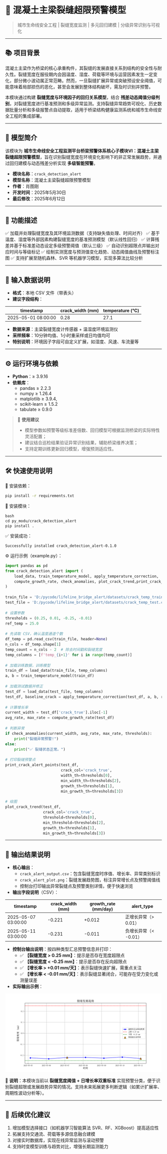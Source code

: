# 🌉  混凝土主梁裂缝超限预警模型

> 城市生命线安全工程 | 裂缝宽度监测 | 多元回归建模 | 分级异常识别与可视化

------

## 📚 项目背景

混凝土主梁作为桥梁的核心承重构件，其裂缝的发展直接关系到结构的安全性与耐久性。裂缝宽度在服役期内会因温度、湿度、荷载等环境与运营因素发生一定变化，部分微小波动属正常范畴。然而，一旦裂缝扩展异常或突破预设安全阈值，可能意味着局部损伤的恶化，甚至会发展到整体结构破坏，需及时识别并预警。

本模块通过构建 **裂缝宽度与环境因子的回归关系模型**，结合 **残差动态阈值分级判别**，对裂缝宽度进行基准预测和多级异常监测。支持裂缝异常趋势可视化、历史数据批量分析和多级报警点自动提取，适用于桥梁结构健康监测系统和城市生命线安全工程的集成部署。

------

## 📌 模型简介

该模块为 **城市生命线安全工程监测平台桥梁预警体系核心子模块Ⅵ：混凝土主梁裂缝超限预警模型**，旨在识别裂缝宽度在环境变化影响下的非正常发展趋势，并通过回归建模与动态残差分析实现 **多级智能预警**。

- **模块名称**：`crack_detection_alert`
- **模型名称**：混凝土主梁裂缝超限预警模型
- **作者**：肖图刚
- **开发时间**：2025年5月30日
- **最后修改**：2025年6月12日

------

## 🌟 功能描述

✅ 加载并处理裂缝宽度及其环境监测数据（支持缺失值处理、时间对齐）
 ✅ 基于温度、湿度等外部因素构建裂缝宽度的基准预测模型（默认线性回归）
 ✅ 计算残差并基于标准差动态设定多级预警阈值（默认三级）
 ✅ 自动识别超限点并输出对应时间与等级标记
 ✅ 绘制实测宽度与预测值变化趋势、动态阈值曲线及预警标注图
 ✅ 支持扩展至随机森林、SVR 等机器学习模型，实现多算法比较分析

------

## 📂 输入数据说明

- **格式**：本地 CSV 文件（带表头）
- **建议字段结构**：

| timestamp           | crack_width (mm) | temperature (°C) |
| ------------------- | ---------------- | ---------------- |
| 2025-05-01 08:00:00 | 0.28             | 27.1             |



- **数据来源**：主梁裂缝宽度计传感器 + 温湿度环境监测仪
- **采样频率**：10分钟均值、1小时重采样或日均值均可
- **特别说明**：环境因子字段可自定义扩展，如湿度、风速、车流量等

------

## ⚙️ 运行环境与依赖

- **Python**：≥ 3.9.16
- **依赖库**：
  - pandas ≥ 2.2.3
  - numpy ≥ 1.26.4
  - matplotlib ≥ 3.9.4,
  - scikit-learn ≥ 1.5.2
  - tabulate ≥ 0.9.0

> 📝 **使用建议**
>
> - 模型参数如预警等级标准差倍数、回归模型可根据监测桥梁的实际特性灵活配置；
> - 建议结合巡检结果验证异常识别结果，辅助桥梁维养决策；
> - 支持定期训练更新回归模型，增强预测适应性。

------

## 🛠️ 快速使用说明

📁 安装依赖：

```bash
pip install -r requirements.txt
```

📁 安装模块：

```
bash
cd py_modu/crack_detection_alert
pip install .
```

✅ 安装成功：

```nginx
Successfully installed crack_detection_alert-0.1.0
```

⚙️ 运行示例（example.py）：

```python
import pandas as pd
from crack_detection_alert import (
    load_data, train_temperature_model, apply_temperature_correction,
    compute_growth_rate, check_anomalies, plot_crack_trend,print_crack_alert_points
)

train_file = 'D:/pycode/lifeline_bridge_alert/datasets/crack_temp_train.csv'
test_file = 'D:/pycode/lifeline_bridge_alert/datasets/crack_temp_test.csv'

# 设置参数
thresholds = (0.25, 0.01, -0.25, -0.01)
ref_temp = 25.0

# 先读取 CSV，确认温度通道个数
df_temp = pd.read_csv(train_file, header=None)
n_cols = df_temp.shape[1]
temp_count = n_cols - 2  # 除去时间戳和裂缝宽度
temp_columns = [f'temp_{i+1}' for i in range(temp_count)]

# 加载训练数据，训练模型
train_df = load_data(train_file, temp_columns)
a, b = train_temperature_model(train_df)

# 加载测试数据并修正
test_df = load_data(test_file, temp_columns)
test_df, baseline_crack = apply_temperature_correction(test_df, a, b, ref_temp)

# 计算增长率
current_width = test_df['crack_true'].iloc[-1]
avg_rate, max_rate = compute_growth_rate(test_df)

# 判断异常
if check_anomalies(current_width, avg_rate, max_rate, thresholds):
    print("裂缝异常预警!")
else:
    print("✅ 裂缝状态正常。")

# 打印裂缝预警点
print_crack_alert_points(test_df,
                         crack_col='crack_true',
                         width_th=thresholds[0],
                         min_width_th=thresholds[2],
                         growth_th=thresholds[1],
                         min_growth_th=thresholds[3])

# 绘图
plot_crack_trend(test_df,
                 crack_col='crack_true',
                 threshold=thresholds[0],
                 min_threshold=thresholds[2],
                 growth_th=thresholds[1],
                 min_growth_th=thresholds[3])


```

------

## 💾 输出结果说明

- **核心输出**：
  - `crack_alert_output.csv`：包含裂缝宽度时序值、增长率、异常类别标识
  - `crack_alert_plot.png`：裂缝发展趋势图，标注异常增长点及预警阈值线
  - 控制台打印输出异常裂缝点及预警类别详情，便于快速浏览
- **输出字段说明**（CSV）：

| timestamp           | crack_width (mm) | growth_rate (mm/day) | alert_type            |
| ------------------- | ---------------- | -------------------- | --------------------- |
| 2025-05-07 03:00:00 | -0.221           | +0.012               | 正增长异常（> 0.01）  |
| 2025-05-11 03:00:00 | -0.231           | -0.011               | 负增长异常（< -0.01） |



- **控制台输出说明**：按四种类型汇总预警信息并打印：
  - ✅ **【裂缝宽度 > 0.25 mm】**：提示是否存在宽度超限点
  - ✅ **【裂缝宽度 < -0.25 mm】**：提示是否存在反向超限点
  - ✅ **【增长率 > +0.01 mm/天】**：表示裂缝快速扩展，需重点关注
  - ✅ **【增长率 < -0.01 mm/天】**：表示裂缝显著闭合，可能存在受力变化或测量误差
- **实际输出示例**：

![裂缝发展趋势图](figures/Figure_1.png) 

🔎 **说明**：本模块当前以 **裂缝宽度阈值 + 日增长率双重标准** 实现预警分类，便于识别裂缝超限或发展趋势异常的情况。支持未来拓展更多判断逻辑（如累计扩展率、周期性波动分析等）。

------

## 🔁 后续优化建议

1. 增加模型选择接口（如机器学习智能算法 SVR、RF、XGBoost）提高适应性
2. 拓展支持交通流、荷载等多源信息融合建模
3. 对接实时数据库，实现在线异常监测与滚动预警
4. 支持时变模型训练与趋势对比，增强长期监测能力
